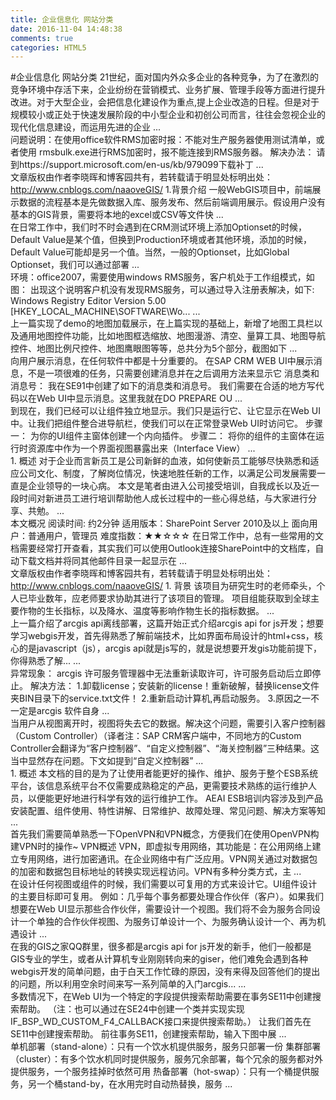 ```yaml
---
title: 企业信息化 网站分类
date: 2016-11-04 14:48:38
comments: true
categories: HTML5
---
```


#企业信息化 网站分类
     21世纪，面对国内外众多企业的各种竞争，为了在激烈的竞争环境中存活下来，企业纷纷在营销模式、业务扩展、管理手段等方面进行提升改进。对于大型企业，会把信息化建设作为重点,提上企业改造的日程。但是对于规模较小或正处于快速发展阶段的中小型企业和初创公司而言，往往会忽视企业的现代化信息建设，而运用先进的企业 ...     
     问题说明：在使用office软件RMS加密时报：不能对生产服务器使用测试清单，或者使用 rmsbulk.exe进行RMS加密时，报不能连接到RMS服务器。 解决办法： 请到https://support.microsoft.com/en-us/kb/979099下载补丁 ...     
     文章版权由作者李晓晖和博客园共有，若转载请于明显处标明出处：http://www.cnblogs.com/naaoveGIS/ 1.背景介绍 一般WebGIS项目中，前端展示数据的流程基本是先做数据入库、服务发布、然后前端调用展示。假设用户没有基本的GIS背景，需要将本地的excel或CSV等文件快 ...     
     在日常工作中，我们时不时会遇到在CRM测试环境上添加Optionset的时候，Default Value是某个值，但换到Production环境或者其他环境，添加的时候，Default Value可能却是另一个值。当然，一般的Optionset，比如Global Optionset，我们可以通过部署 ...     
     环境：office2007，需要使用windows RMS服务，客户机处于工作组模式，如图： 出现这个说明客户机没有发现RMS服务，可以通过导入注册表解决，如下: Windows Registry Editor Version 5.00 [HKEY_LOCAL_MACHINE\SOFTWARE\Wo... ...     
     上一篇实现了demo的地图加载展示，在上篇实现的基础上，新增了地图工具栏以及通用地图控件功能，比如地图框选缩放、地图漫游、清空、量算工具、地图导航控件、地图比例尺控件、地图鹰眼图等等，总共分为5个部分，截图如下 ...     
     向用户展示消息，在任何软件中都是十分重要的。 在SAP CRM WEB UI中展示消息，不是一项很难的任务，只需要创建消息并在之后调用方法来显示它 消息类和消息号： 我在SE91中创建了如下的消息类和消息号。 我们需要在合适的地方写代码以在Web UI中显示消息。这里我就在DO PREPARE OU ...     
     到现在，我们已经可以让组件独立地显示。我们只是运行它、让它显示在Web UI中。让我们把组件整合进导航栏，使我们可以在正常登录Web UI时访问它。 步骤一： 为你的UI组件主窗体创建一个内向插件。 步骤二： 将你的组件的主窗体在运行时资源库中作为一个界面视图暴露出来（Interface View） ...     
     1. 概述 对于企业而言新员工是公司新鲜的血液，如何使新员工能够尽快熟悉和适应公司文化、制度，了解岗位情况，快速地胜任新的工作，以满足公司发展需要一直是企业领导的一块心病。 本文是笔者由进入公司接受培训，自我成长以及近一段时间对新进员工进行培训帮助他人成长过程中的一些心得总结，与大家进行分享、共勉。 ...     
     本文概况 阅读时间: 约2分钟 适用版本：SharePoint Server 2010及以上 面向用户：普通用户，管理员 难度指数：★★☆☆☆ 在日常工作中，总有一些常用的文档需要经常打开查看，其实我们可以使用Outlook连接SharePoint中的文档库，自动下载文档并将同其他邮件目录一起显示在 ...     
     文章版权由作者李晓晖和博客园共有，若转载请于明显处标明出处：http://www.cnblogs.com/naaoveGIS/ 1. 背景 该项目为研究生时的老师牵头，个人已毕业数年，应老师要求协助其进行了该项目的管理。 项目组能获取到全球主要作物的生长指标，以及降水、温度等影响作物生长的指标数据。 ...     
     上一篇介绍了arcgis api离线部署，这篇开始正式介绍arcgis api for js开发；想要学习webgis开发，首先得熟悉了解前端技术，比如界面布局设计的html+css，核心的是javascript（js），arcgis api就是js写的，就是说想要开发gis功能前提下，你得熟悉了解... ...     
     异常现象： arcgis 许可服务管理器中无法重新读取许可，许可服务启动后立即停止。 解决方法： 1.卸载license；安装新的license！重新破解，替换license文件夹BIN目录下的service.txt文件！ 2.重新启动计算机,再启动服务。 3.原因之一不一定是arcgis 软件自身 ...     
     当用户从视图离开时，视图将失去它的数据。解决这个问题，需要引入客户控制器（Custom Controller）（译者注：SAP CRM客户端中，不同地方的Custom Controller会翻译为“客户控制器”、“自定义控制器”、“海关控制器”三种结果。这当中显然存在问题。下文如提到“自定义控制器” ...     
     1. 概述 本文档的目的是为了让使用者能更好的操作、维护、服务于整个ESB系统平台，该信息系统平台不仅需要成熟稳定的产品，更需要技术熟练的运行维护人员，以便能更好地进行科学有效的运行维护工作。 AEAI ESB培训内容涉及到产品安装配置、组件使用、特性讲解、日常维护、故障处理、常见问题、解决方案等知 ...     
     首先我们需要简单熟悉一下OpenVPN和VPN概念，方便我们在使用OpenVPN构建VPN时的操作~ VPN概述 VPN，即虚拟专用网络，其功能是：在公用网络上建立专用网络，进行加密通讯。在企业网络中有广泛应用。VPN网关通过对数据包的加密和数据包目标地址的转换实现远程访问。VPN有多种分类方式，主 ...     
     在设计任何视图或组件的时候，我们需要以可复用的方式来设计它。UI组件设计的主要目标即可复用。 例如：几乎每个事务都要处理合作伙伴（客户）。如果我们想要在Web UI显示那些合作伙伴，需要设计一个视图。我们将不会为服务合同设计一个单独的合作伙伴视图、为服务订单设计一个、为服务确认设计一个、再为机遇设计 ...     
     在我的GIS之家QQ群里，很多都是arcgis api for js开发的新手，他们一般都是GIS专业的学生，或者从计算机专业刚刚转向来的giser，他们难免会遇到各种webgis开发的简单问题，由于白天工作忙碌的原因，没有来得及回答他们的提出的问题，所以利用空余时间来写一系列简单的入门arcgis... ...     
     多数情况下，在Web UI为一个特定的字段提供搜索帮助需要在事务SE11中创建搜索帮助。 （注：也可以通过在SE24中创建一个类并实现实现IF_BSP_WD_CUSTOM_F4_CALLBACK接口来提供搜索帮助。） 让我们首先在SE11中创建搜索帮助。 前往事务SE11，创建搜索帮助，输入下图中展 ...     
     单机部署（stand-alone）：只有一个饮水机提供服务，服务只部署一份 集群部署（cluster）：有多个饮水机同时提供服务，服务冗余部署，每个冗余的服务都对外提供服务，一个服务挂掉时依然可用 热备部署（hot-swap）：只有一个桶提供服务，另一个桶stand-by，在水用完时自动热替换，服务 ...     
